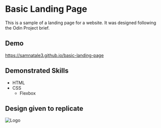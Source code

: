 
# Basic Landing Page

This is a sample of a landing page for a website. It was designed following the Odin Project brief.


## Demo


https://samnatale3.github.io/basic-landing-page

## Demonstrated Skills

- HTML
- CSS
    - Flexbox


## Design given to replicate
![Logo](https://cdn.statically.io/gh/TheOdinProject/curriculum/main/foundations/html_css/project/odin-project.png)


